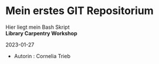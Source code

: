 # Mein erstes GIT Repositorium

Hier liegt mein Bash Skript  
**Library Carpentry Workshop**

2023-01-27
- Autorin : Cornelia Trieb

